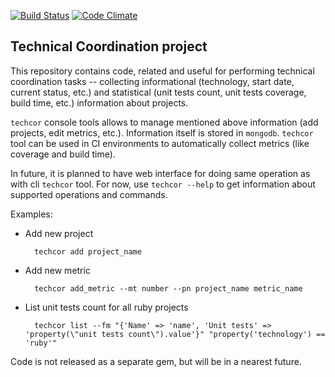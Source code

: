 [![Build Status](https://secure.travis-ci.org/maksar/techcor.png)](http://travis-ci.org/maksar/techcor)
[![Code Climate](https://codeclimate.com/badge.png)](https://codeclimate.com/github/maksar/techcor)

Technical Coordination project
---------------

This repository contains code, related and useful for performing technical coordination tasks -- collecting informational (technology, start date, current status, etc.) and statistical (unit tests count, unit tests coverage, build time, etc.) information about projects.

`techcor` console tools allows to manage mentioned above information (add projects, edit metrics, etc.). Information itself is stored in `mongodb`. `techcor` tool can be used in CI environments to automatically collect metrics (like coverage and build time).

In future, it is planned to have web interface for doing same operation as with cli `techcor` tool. For now, use `techcor --help` to get information about supported operations and commands.

Examples:

* Add new project

        techcor add project_name

* Add new metric

        techcor add_metric --mt number --pn project_name metric_name

* List unit tests count for all ruby projects

        techcor list --fm "{'Name' => 'name', 'Unit tests' => 'property(\"unit tests count\").value'}" "property('technology') == 'ruby'"

Code is not released as a separate gem, but will be in a nearest future.
